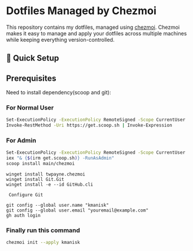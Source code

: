 # Dotfiles Managed by Chezmoi

This repository contains my dotfiles, managed using [chezmoi](https://www.chezmoi.io). Chezmoi makes it easy to manage and apply your dotfiles across multiple machines while keeping everything version-controlled.

## 🚀 Quick Setup

## Prerequisites

Need to install dependency(scoop and git):

### For Normal User
```bash
Set-ExecutionPolicy -ExecutionPolicy RemoteSigned -Scope CurrentUser
Invoke-RestMethod -Uri https://get.scoop.sh | Invoke-Expression
```
### For Admin
```bash
Set-ExecutionPolicy -ExecutionPolicy RemoteSigned -Scope CurrentUser
iex "& {$(irm get.scoop.sh)} -RunAsAdmin"
scoop install main/chezmoi
```

```
winget install twpayne.chezmoi
winget install Git.Git
winget install -e --id GitHub.cli
```

```
 Configure Git

git config --global user.name "kmanisk" 
git config --global user.email "youremail@example.com"
gh auth login
```

### Finally run this command
```bash
chezmoi init --apply kmanisk
```


